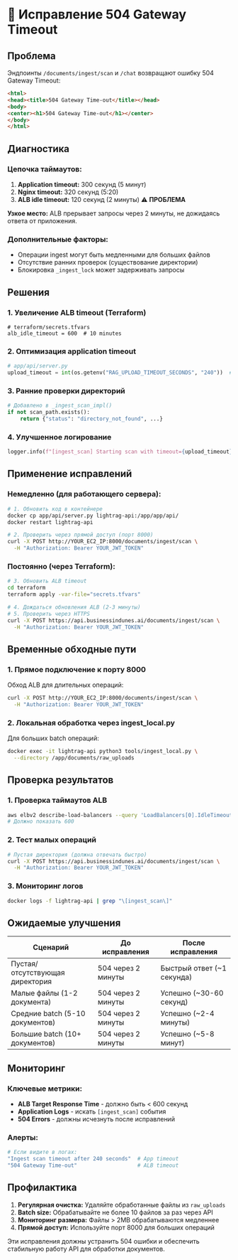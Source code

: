# 🔧 Исправление 504 Gateway Timeout

## Проблема
Эндпоинты `/documents/ingest/scan` и `/chat` возвращают ошибку 504 Gateway Timeout:
```html
<html>
<head><title>504 Gateway Time-out</title></head>
<body>
<center><h1>504 Gateway Time-out</h1></center>
</body>
</html>
```

## Диагностика

### Цепочка таймаутов:
1. **Application timeout:** 300 секунд (5 минут)
2. **Nginx timeout:** 320 секунд (5:20)
3. **ALB idle timeout:** 120 секунд (2 минуты) ⚠️ **ПРОБЛЕМА**

**Узкое место:** ALB прерывает запросы через 2 минуты, не дожидаясь ответа от приложения.

### Дополнительные факторы:
- Операции ingest могут быть медленными для больших файлов
- Отсутствие ранних проверок (существование директории)
- Блокировка `_ingest_lock` может задерживать запросы

## Решения

### 1. **Увеличение ALB timeout (Terraform)**
```hcl
# terraform/secrets.tfvars
alb_idle_timeout = 600  # 10 minutes
```

### 2. **Оптимизация application timeout**
```python
# app/api/server.py
upload_timeout = int(os.getenv("RAG_UPLOAD_TIMEOUT_SECONDS", "240"))  # 4 minutes
```

### 3. **Ранние проверки директорий**
```python
# Добавлено в _ingest_scan_impl()
if not scan_path.exists():
    return {"status": "directory_not_found", ...}
```

### 4. **Улучшенное логирование**
```python
logger.info(f"[ingest_scan] Starting scan with timeout={upload_timeout}s")
```

## Применение исправлений

### Немедленно (для работающего сервера):
```bash
# 1. Обновить код в контейнере
docker cp app/api/server.py lightrag-api:/app/app/api/
docker restart lightrag-api

# 2. Проверить через прямой доступ (порт 8000)
curl -X POST http://YOUR_EC2_IP:8000/documents/ingest/scan \
  -H "Authorization: Bearer YOUR_JWT_TOKEN"
```

### Постоянно (через Terraform):
```bash
# 3. Обновить ALB timeout
cd terraform
terraform apply -var-file="secrets.tfvars"

# 4. Дождаться обновления ALB (2-3 минуты)
# 5. Проверить через HTTPS
curl -X POST https://api.businessindunes.ai/documents/ingest/scan \
  -H "Authorization: Bearer YOUR_JWT_TOKEN"
```

## Временные обходные пути

### 1. **Прямое подключение к порту 8000**
Обход ALB для длительных операций:
```bash
curl -X POST http://YOUR_EC2_IP:8000/documents/ingest/scan \
  -H "Authorization: Bearer YOUR_JWT_TOKEN"
```

### 2. **Локальная обработка через ingest_local.py**
Для больших batch операций:
```bash
docker exec -it lightrag-api python3 tools/ingest_local.py \
  --directory /app/documents/raw_uploads
```

## Проверка результатов

### 1. **Проверка таймаутов ALB**
```bash
aws elbv2 describe-load-balancers --query 'LoadBalancers[0].IdleTimeout'
# Должно показать 600
```

### 2. **Тест малых операций**
```bash
# Пустая директория (должна отвечать быстро)
curl -X POST https://api.businessindunes.ai/documents/ingest/scan \
  -H "Authorization: Bearer YOUR_JWT_TOKEN"
```

### 3. **Мониторинг логов**
```bash
docker logs -f lightrag-api | grep "\[ingest_scan\]"
```

## Ожидаемые улучшения

| Сценарий | До исправления | После исправления |
|----------|----------------|-------------------|
| Пустая/отсутствующая директория | 504 через 2 минуты | Быстрый ответ (~1 секунда) |
| Малые файлы (1-2 документа) | 504 через 2 минуты | Успешно (~30-60 секунд) |
| Средние batch (5-10 документов) | 504 через 2 минуты | Успешно (~2-4 минуты) |
| Большие batch (10+ документов) | 504 через 2 минуты | Успешно (~5-8 минут) |

## Мониторинг

### Ключевые метрики:
- **ALB Target Response Time** - должно быть < 600 секунд
- **Application Logs** - искать `[ingest_scan]` события
- **504 Errors** - должны исчезнуть после исправлений

### Алерты:
```bash
# Если видите в логах:
"Ingest scan timeout after 240 seconds"  # App timeout
"504 Gateway Time-out"                   # ALB timeout
```

## Профилактика

1. **Регулярная очистка:** Удаляйте обработанные файлы из `raw_uploads`
2. **Batch size:** Обрабатывайте не более 10 файлов за раз через API
3. **Мониторинг размера:** Файлы > 2MB обрабатываются медленнее
4. **Прямой доступ:** Используйте порт 8000 для больших операций

Эти исправления должны устранить 504 ошибки и обеспечить стабильную работу API для обработки документов.